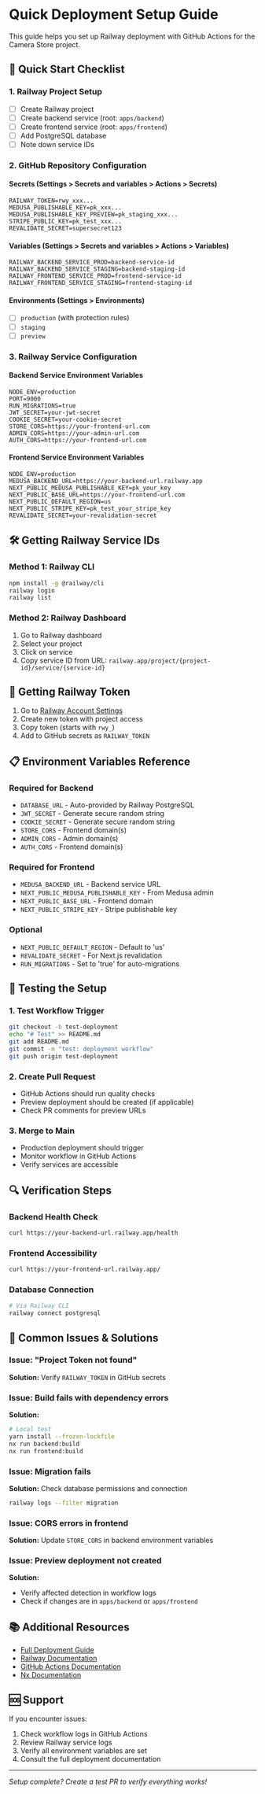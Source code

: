 # Quick Deployment Setup Guide

This guide helps you set up Railway deployment with GitHub Actions for the Camera Store project.

## 🚀 Quick Start Checklist

### 1. Railway Project Setup

- [ ] Create Railway project
- [ ] Create backend service (root: `apps/backend`)
- [ ] Create frontend service (root: `apps/frontend`)
- [ ] Add PostgreSQL database
- [ ] Note down service IDs

### 2. GitHub Repository Configuration

#### Secrets (Settings > Secrets and variables > Actions > Secrets)
```
RAILWAY_TOKEN=rwy_xxx...
MEDUSA_PUBLISHABLE_KEY=pk_xxx...
MEDUSA_PUBLISHABLE_KEY_PREVIEW=pk_staging_xxx...
STRIPE_PUBLIC_KEY=pk_test_xxx...
REVALIDATE_SECRET=supersecret123
```

#### Variables (Settings > Secrets and variables > Actions > Variables)
```
RAILWAY_BACKEND_SERVICE_PROD=backend-service-id
RAILWAY_BACKEND_SERVICE_STAGING=backend-staging-id
RAILWAY_FRONTEND_SERVICE_PROD=frontend-service-id
RAILWAY_FRONTEND_SERVICE_STAGING=frontend-staging-id
```

#### Environments (Settings > Environments)
- [ ] `production` (with protection rules)
- [ ] `staging`
- [ ] `preview`

### 3. Railway Service Configuration

#### Backend Service Environment Variables
```env
NODE_ENV=production
PORT=9000
RUN_MIGRATIONS=true
JWT_SECRET=your-jwt-secret
COOKIE_SECRET=your-cookie-secret
STORE_CORS=https://your-frontend-url.com
ADMIN_CORS=https://your-admin-url.com
AUTH_CORS=https://your-frontend-url.com
```

#### Frontend Service Environment Variables
```env
NODE_ENV=production
MEDUSA_BACKEND_URL=https://your-backend-url.railway.app
NEXT_PUBLIC_MEDUSA_PUBLISHABLE_KEY=pk_your_key
NEXT_PUBLIC_BASE_URL=https://your-frontend-url.com
NEXT_PUBLIC_DEFAULT_REGION=us
NEXT_PUBLIC_STRIPE_KEY=pk_test_your_stripe_key
REVALIDATE_SECRET=your-revalidation-secret
```

## 🛠️ Getting Railway Service IDs

### Method 1: Railway CLI
```bash
npm install -g @railway/cli
railway login
railway list
```

### Method 2: Railway Dashboard
1. Go to Railway dashboard
2. Select your project
3. Click on service
4. Copy service ID from URL: `railway.app/project/{project-id}/service/{service-id}`

## 🔑 Getting Railway Token

1. Go to [Railway Account Settings](https://railway.app/account/tokens)
2. Create new token with project access
3. Copy token (starts with `rwy_`)
4. Add to GitHub secrets as `RAILWAY_TOKEN`

## 📋 Environment Variables Reference

### Required for Backend
- `DATABASE_URL` - Auto-provided by Railway PostgreSQL
- `JWT_SECRET` - Generate secure random string
- `COOKIE_SECRET` - Generate secure random string
- `STORE_CORS` - Frontend domain(s)
- `ADMIN_CORS` - Admin domain(s)
- `AUTH_CORS` - Frontend domain(s)

### Required for Frontend  
- `MEDUSA_BACKEND_URL` - Backend service URL
- `NEXT_PUBLIC_MEDUSA_PUBLISHABLE_KEY` - From Medusa admin
- `NEXT_PUBLIC_BASE_URL` - Frontend domain
- `NEXT_PUBLIC_STRIPE_KEY` - Stripe publishable key

### Optional
- `NEXT_PUBLIC_DEFAULT_REGION` - Default to 'us'
- `REVALIDATE_SECRET` - For Next.js revalidation
- `RUN_MIGRATIONS` - Set to 'true' for auto-migrations

## 🧪 Testing the Setup

### 1. Test Workflow Trigger
```bash
git checkout -b test-deployment
echo "# Test" >> README.md
git add README.md
git commit -m "test: deployment workflow"
git push origin test-deployment
```

### 2. Create Pull Request
- GitHub Actions should run quality checks
- Preview deployment should be created (if applicable)
- Check PR comments for preview URLs

### 3. Merge to Main
- Production deployment should trigger
- Monitor workflow in GitHub Actions
- Verify services are accessible

## 🔍 Verification Steps

### Backend Health Check
```bash
curl https://your-backend-url.railway.app/health
```

### Frontend Accessibility
```bash
curl https://your-frontend-url.railway.app/
```

### Database Connection
```bash
# Via Railway CLI
railway connect postgresql
```

## 🐛 Common Issues & Solutions

### Issue: "Project Token not found"
**Solution:** Verify `RAILWAY_TOKEN` in GitHub secrets

### Issue: Build fails with dependency errors
**Solution:** 
```bash
# Local test
yarn install --frozen-lockfile
nx run backend:build
nx run frontend:build
```

### Issue: Migration fails
**Solution:** Check database permissions and connection
```bash
railway logs --filter migration
```

### Issue: CORS errors in frontend
**Solution:** Update `STORE_CORS` in backend environment variables

### Issue: Preview deployment not created
**Solution:** 
- Verify affected detection in workflow logs
- Check if changes are in `apps/backend` or `apps/frontend`

## 📚 Additional Resources

- [Full Deployment Guide](./DEPLOYMENT.md)
- [Railway Documentation](https://docs.railway.app/)
- [GitHub Actions Documentation](https://docs.github.com/en/actions)
- [Nx Documentation](https://nx.dev/concepts/affected)

## 🆘 Support

If you encounter issues:
1. Check workflow logs in GitHub Actions
2. Review Railway service logs
3. Verify all environment variables are set
4. Consult the full deployment documentation

---

*Setup complete? Create a test PR to verify everything works!*